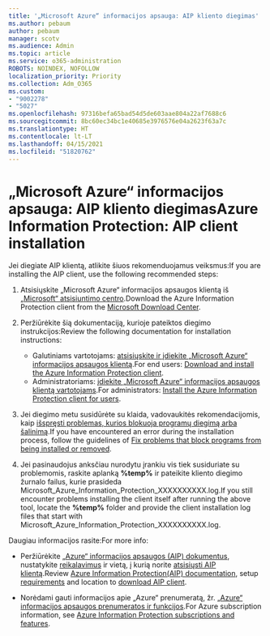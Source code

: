 ```yaml
---
title: '„Microsoft Azure“ informacijos apsauga: AIP kliento diegimas'
ms.author: pebaum
author: pebaum
manager: scotv
ms.audience: Admin
ms.topic: article
ms.service: o365-administration
ROBOTS: NOINDEX, NOFOLLOW
localization_priority: Priority
ms.collection: Adm_O365
ms.custom:
- "9002278"
- "5027"
ms.openlocfilehash: 97316befa65bad54d5de603aae804a22af7688c6
ms.sourcegitcommit: 8bc60ec34bc1e40685e3976576e04a2623f63a7c
ms.translationtype: HT
ms.contentlocale: lt-LT
ms.lasthandoff: 04/15/2021
ms.locfileid: "51820762"
---
```

# <a name="azure-information-protection-aip-client-installation"></a><span data-ttu-id="50a47-102">„Microsoft Azure“ informacijos apsauga: AIP kliento diegimas</span><span class="sxs-lookup"><span data-stu-id="50a47-102">Azure Information Protection: AIP client installation</span></span>

<span data-ttu-id="50a47-103">Jei diegiate AIP klientą, atlikite šiuos rekomenduojamus veiksmus:</span><span class="sxs-lookup"><span data-stu-id="50a47-103">If you are installing the AIP client, use the following recommended steps:</span></span>

1. <span data-ttu-id="50a47-104">Atsisiųskite „Microsoft Azure“ informacijos apsaugos klientą iš [„Microsoft“ atsisiuntimo centro](https://www.microsoft.com/download/details.aspx?id=53018).</span><span class="sxs-lookup"><span data-stu-id="50a47-104">Download the Azure Information Protection client from the [Microsoft Download Center](https://www.microsoft.com/download/details.aspx?id=53018).</span></span>

2. <span data-ttu-id="50a47-105">Peržiūrėkite šią dokumentaciją, kurioje pateiktos diegimo instrukcijos:</span><span class="sxs-lookup"><span data-stu-id="50a47-105">Review the following documentation for installation instructions:</span></span>

    - <span data-ttu-id="50a47-106">Galutiniams vartotojams: [atsisiųskite ir įdiekite „Microsoft Azure“ informacijos apsaugos klientą](https://docs.microsoft.com/azure/information-protection/rms-client/install-client-app).</span><span class="sxs-lookup"><span data-stu-id="50a47-106">For end users: [Download and install the Azure Information Protection client](https://docs.microsoft.com/azure/information-protection/rms-client/install-client-app).</span></span>
    - <span data-ttu-id="50a47-107">Administratoriams: [įdiekite „Microsoft Azure“ informacijos apsaugos klientą vartotojams](https://docs.microsoft.com/azure/information-protection/rms-client/client-admin-guide-install).</span><span class="sxs-lookup"><span data-stu-id="50a47-107">For administrators: [Install the Azure Information Protection client for users](https://docs.microsoft.com/azure/information-protection/rms-client/client-admin-guide-install).</span></span>

3. <span data-ttu-id="50a47-108">Jei diegimo metu susidūrėte su klaida, vadovaukitės rekomendacijomis, kaip [išspręsti problemas, kurios blokuoja programų diegimą arba šalinimą](https://support.microsoft.com/help/17588/windows-fix-problems-that-block-programs-being-installed-or-removed).</span><span class="sxs-lookup"><span data-stu-id="50a47-108">If you have encountered an error during the installation process, follow the guidelines of [Fix problems that block programs from being installed or removed](https://support.microsoft.com/help/17588/windows-fix-problems-that-block-programs-being-installed-or-removed).</span></span>

4. <span data-ttu-id="50a47-109">Jei pasinaudojus anksčiau nurodytu įrankiu vis tiek susiduriate su problemomis, raskite aplanką **%temp%** ir pateikite kliento diegimo žurnalo failus, kurie prasideda Microsoft_Azure_Information_Protection_XXXXXXXXXX.log.</span><span class="sxs-lookup"><span data-stu-id="50a47-109">If you still encounter problems installing the client itself after running the above tool, locate the **%temp%** folder and provide the client installation log files that start with Microsoft_Azure_Information_Protection_XXXXXXXXXX.log.</span></span>

<span data-ttu-id="50a47-110">Daugiau informacijos rasite:</span><span class="sxs-lookup"><span data-stu-id="50a47-110">For more info:</span></span>

- <span data-ttu-id="50a47-111">Peržiūrėkite [„Azure“ informacijos apsaugos (AIP) dokumentus](https://docs.microsoft.com/azure/information-protection/what-is-information-protection), nustatykite [reikalavimus](https://docs.microsoft.com/azure/information-protection/get-started/requirements) ir vietą, į kurią norite [atsisiųsti AIP klientą](https://www.microsoft.com/download/details.aspx?id=53018).</span><span class="sxs-lookup"><span data-stu-id="50a47-111">Review [Azure Information Protection(AIP) documentation](https://docs.microsoft.com/azure/information-protection/what-is-information-protection), setup [requirements](https://docs.microsoft.com/azure/information-protection/get-started/requirements) and location to [download AIP client](https://www.microsoft.com/download/details.aspx?id=53018).</span></span>

- <span data-ttu-id="50a47-112">Norėdami gauti informacijos apie „Azure“ prenumeratą, žr. [„Azure“ informacijos apsaugos prenumeratos ir funkcijos](https://azure.microsoft.com/pricing/details/information-protection).</span><span class="sxs-lookup"><span data-stu-id="50a47-112">For Azure subscription information, see [Azure Information Protection subscriptions and features](https://azure.microsoft.com/pricing/details/information-protection).</span></span>
